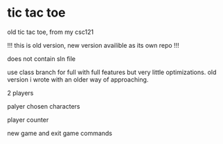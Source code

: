 # tic tac toe

old tic tac toe, from my csc121

!!! this is old version, new version availible as its own repo !!!

does not contain sln file 

use class branch for full with full features but very little optimizations. old version i wrote with an older way of approaching.

2 players

palyer chosen characters

player counter

new game and exit game commands
